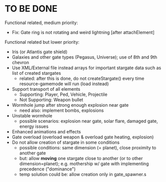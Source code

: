 # TO BE DONE

Functional related, medium priority:
- Fix: Gate ring is not rotating and weird lightning [after attachElement]

Functional related but lower priority:
- Iris (or Atlantis gate shield)
- Galaxies and other gate types (Pegasus, Universe); use of 8th and 9th chevron
- Use XML/External file instead arrays for important stargate data such as list of created stargates
    - related: after this is done, do not createStargate() every time resource-gamemode will run (load instead)
- Support transport of all elements
    - Supporting: Player, Ped, Vehicle, Projectile
    - Not Supporting: Weapon bullet
- Wormhole jump after strong enough explosion near gate
    - need also: implement bombs, explosions
- Unstable wormhole
    - possible scenarios: explosion near gate, solar flare, damaged gate, energy issues
- Enhanced animations and effects
- Gate overload (overload weapon & overload gate heating, explosion)
- Do not allow creation of stargate in some conditions
    - possible conditions: same dimension (= planet), close proximity to another gate
    - but: allow **moving** one stargate close to another (or to other dimension=planet); e.g. mothership w/ gate with implementing precedence ("dominance")
    - temp solution could be: allow creation only in gate_spawner.s